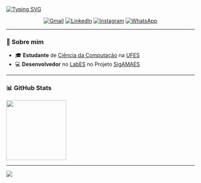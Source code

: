 <div align="left">

[![Typing SVG](https://readme-typing-svg.herokuapp.com/?color=ffffff&size=30&duration=2500&center=true&vCenter=true&width=1000&lines=Olá,+Eu+sou+o+Lucas!;Bem-vindo+ao+meu+GitHub!+:%29)](https://git.io/typing-svg)

<div align="center">
  <a href="mailto:lucasgabriiel.oliveira@gmail.com"><img src="https://img.shields.io/badge/Gmail-D14836?style=for-the-badge&logo=gmail&logoColor=white" alt="Gmail"></a>
  <a href="https://www.linkedin.com/in/lucas-go-costa"><img src="https://img.shields.io/badge/linkedin-%230077B5.svg?style=for-the-badge&logo=linkedin&logoColor=white" alt="LinkedIn"></a>
  <a href="https://www.instagram.com/lucas_go_costa"><img src="https://img.shields.io/badge/Instagram-%23E4405F.svg?style=for-the-badge&logo=Instagram&logoColor=white" alt="Instagram"></a>
  <a href="https://wa.me/5527996185056"><img src="https://img.shields.io/badge/WhatsApp-25D366?style=for-the-badge&logo=whatsapp&logoColor=white" alt="WhatsApp"></a>
</div>

---

<!--
 Sou estudante de <a href="https://informatica.ufes.br/">Ciência da Computação</a> na <a href="https://www.ufes.br/">Universidade Federal do Espírito Santo</a>
-->
 
<!--
  ## 💻 Ferramentas e Tecnologias
  
  <p>
    <a href="https://skillicons.dev">
      <img src="https://skillicons.dev/icons?i=py,js,html,css,c,cpp,cs,java" />
    </a>
  </p>
-->

### 🧔 Sobre mim
- 🎓 **Estudante** de [Ciência da Computação](https://informatica.ufes.br/) na [UFES](https://www.ufes.br/)
- 💻 **Desenvolvedor** no [LabES](https://labes.inf.ufes.br/) no Projeto [SigAMAES](https://labes.inf.ufes.br/projetos/sigamaes/)

---

### 📊 GitHub Stats
  
  <p>
    <a href="https://github.com/LucasGaabriel"> 
      <img loading="lazy" height="160em" src="https://github-readme-stats.vercel.app/api/top-langs/?username=LucasGaabriel&layout=compact&langs_count=6&theme=tokyonight" />
    </a>
  </p> 

<!--
  <p>
    <a href="https://github.com/LucasGaabriel"> 
      <img loading="lazy" height="160em" src="https://github-readme-stats.vercel.app/api?username=LucasGaabriel&show_icons=true&theme=tokyonight" />
    </a>
  </p> 
-->

---

![](https://api.visitorbadge.io/api/VisitorHit?user=LucasGaabriel&countColor=%231a64a7)

</div>
